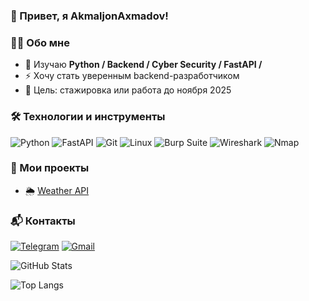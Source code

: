 ### 👋 Привет, я AkmaljonAxmadov!

### 👨‍💻 Обо мне
- 🌱 Изучаю **Python / Backend / Cyber Security / FastAPI /**
- ⚡ Хочу стать уверенным backend-разработчиком
- 🎯 Цель: стажировка или работа до ноября 2025

### 🛠️ Технологии и инструменты
![Python](https://img.shields.io/badge/-Python-3776AB?style=for-the-badge&logo=python&logoColor=fff)
![FastAPI](https://img.shields.io/badge/-FastAPI-009688?style=for-the-badge&logo=fastapi&logoColor=fff)
![Git](https://img.shields.io/badge/-Git-F05032?style=for-the-badge&logo=git&logoColor=fff)
![Linux](https://img.shields.io/badge/-Linux-FCC624?style=for-the-badge&logo=linux&logoColor=000)
![Burp Suite](https://img.shields.io/badge/-Burp%20Suite-FF6F00?style=for-the-badge&logo=burpsuite&logoColor=fff)
![Wireshark](https://img.shields.io/badge/-Wireshark-1679A7?style=for-the-badge&logo=wireshark&logoColor=fff)
![Nmap](https://img.shields.io/badge/-Nmap-004E89?style=for-the-badge&logo=gnometerminal&logoColor=fff)

### 🚀 Мои проекты
- 🌦️ [Weather API](https://github.com/AkmaljonAxmadov/weather_app_api)

### 📬 Контакты
[![Telegram](https://img.shields.io/badge/Telegram-2CA5E0?style=for-the-badge&logo=telegram&logoColor=white)](https://t.me/akhmadov9)
[![Gmail](https://img.shields.io/badge/Gmail-D14836?style=for-the-badge&logo=gmail&logoColor=white)](mailto:variori65@gmail.com)


![GitHub Stats](https://github-readme-stats.vercel.app/api?username=AkmaljonAxmadov&show_icons=true&theme=radical)

![Top Langs](https://github-readme-stats.vercel.app/api/top-langs/?username=AkmaljonAxmadov&layout=compact&theme=radical)

